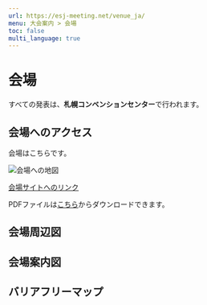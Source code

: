 ```yaml
---
url: https://esj-meeting.net/venue_ja/
menu: 大会案内 > 会場
toc: false
multi_language: true
---
```

<!--実行委員会担当者様

こんにちは。ESJ72運営部会長の橋本洸哉です。今回は、みなさまに大会公式Webサイトの原稿のご作成をご依頼したくメールしました。

先日、ESJ72のWebサイト（https://esj-meeting.net/home_ja/）を公開し、公募セッション・ERシンポジウムの募集を掲載しています。運営部会では、参加申し込みを開始する9月後半に合わせて大幅なWebサイトの更新を計画しており、大会案内（会場情報等）と各種講演（集会・一般講演・高ポス）の申込み情報の掲載に向けて準備を進めています。

実行委員会の皆様には、ESJ72のWebサイト上で掲載する「会場」のページの執筆をお願いします。去年の原稿を基にした構成原案をお送りします。原稿を執筆の上、締め切りまでにWeb掲載依頼チャンネルにてお送りください。公開は9月下旬を予定しています。

・markdown形式の細かい書き方は、説明ページ（https://github.com/hmito/esj72web/blob/main/docs/esj_web_markdown.md）をご覧ください。
・Webサイト更新は、9月下旬の次は応募締切後の12月を予定しています。
・9月下旬の更新時に優先的にご用意頂きたい項目は、「会場へのアクセス」です。
・Webサイト更新は、9月下旬の次は応募締切後の12月を予定しています。12月ごろまで確定しない項目はこの段階では消していただいてかまいません。
・特に本ページの内容は、申し込み時に必要不可欠な情報は少ないため、後回しにしていただいて構いません。12月の更新タイミングで掲載できるようページの項目をご準備ください。
・構成原案はあくまで参考ですので、適宜情報が伝わりやすいよう、情報の取捨選択も含めて編集をお願いします。
・英語版の作成もお願いいたします。

お手数おかけしますが、何卒よろしくお願いいたします。

運営部会長　橋本洸哉
-->

# 会場

すべての発表は、**札幌コンベンションセンター**で行われます。

## 会場へのアクセス

会場はこちらです。

![会場への地図](map.png)

[会場サイトへのリンク](https://www.url.com)

PDFファイルは[こちら](map.pdf)からダウンロードできます。


## 会場周辺図

## 会場案内図

## バリアフリーマップ
